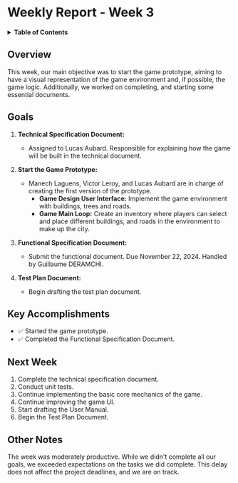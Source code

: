 # Weekly Report - Week 3

<details>
<summary><b>Table of Contents</b></summary>

- [Weekly Report - Week 3](#weekly-report---week-3)
  - [Overview](#overview)
  - [Goals](#goals)
  - [Key Accomplishments](#key-accomplishments)
  - [Next Week](#next-week)
  - [Other Notes](#other-notes)

</details>

## Overview

This week, our main objective was to start the game prototype, aiming to have a visual representation of the game environment and, if possible, the game logic. Additionally, we worked on completing, and starting some essential documents.


## Goals

1. **Technical Specification Document:**
   - Assigned to Lucas Aubard. Responsible for explaining how the game will be built in the technical document.

2. **Start the Game Prototype:**
   - Manech Laguens, Victor Leroy, and Lucas Aubard are in charge of creating the first version of the prototype.
     - **Game Design User Interface:** Implement the game environment with buildings, trees and roads.
     - **Game Main Loop:** Create an inventory where players can select and place different buildings, and roads in the environment to make up the city.

3. **Functional Specification Document:**
   - Submit the functional document. Due November 22, 2024. Handled by Guillaume DERAMCHI.

4. **Test Plan Document:**
   - Begin drafting the test plan document.


## Key Accomplishments

- ✅ Started the game prototype.
- ✅ Completed the Functional Specification Document.


## Next Week

1. Complete the technical specification document.
2. Conduct unit tests.
3. Continue implementing the basic core mechanics of the game.
4. Continue improving the game UI.
5. Start drafting the User Manual.
6. Begin the Test Plan Document.


## Other Notes

The week was moderately productive. While we didn't complete all our goals, we exceeded expectations on the tasks we did complete. This delay does not affect the project deadlines, and we are on track.

